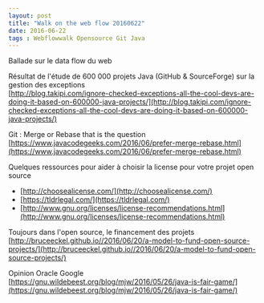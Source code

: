```yaml
---
layout: post
title: "Walk on the web flow 20160622"
date: 2016-06-22
tags : Webflowwalk Opensource Git Java
---
```


Ballade sur le data flow du web

Résultat de l'étude de 600 000 projets Java (GitHub & SourceForge) sur la gestion des exceptions    
[http://blog.takipi.com/ignore-checked-exceptions-all-the-cool-devs-are-doing-it-based-on-600000-java-projects/](http://blog.takipi.com/ignore-checked-exceptions-all-the-cool-devs-are-doing-it-based-on-600000-java-projects/)

Git : Merge or Rebase that is the question    
[https://www.javacodegeeks.com/2016/06/prefer-merge-rebase.html](https://www.javacodegeeks.com/2016/06/prefer-merge-rebase.html)

Quelques ressources pour aider à choisir la license pour votre projet open source    
* [http://choosealicense.com/](http://choosealicense.com/)
* [https://tldrlegal.com/](https://tldrlegal.com/)
* [http://www.gnu.org/licenses/license-recommendations.html](http://www.gnu.org/licenses/license-recommendations.html)

Toujours dans l'open source, le financement des projets   
[http://bruceeckel.github.io//2016/06/20/a-model-to-fund-open-source-projects/](http://bruceeckel.github.io//2016/06/20/a-model-to-fund-open-source-projects/)

Opinion Oracle Google   
[https://gnu.wildebeest.org/blog/mjw/2016/05/26/java-is-fair-game/](https://gnu.wildebeest.org/blog/mjw/2016/05/26/java-is-fair-game/)


